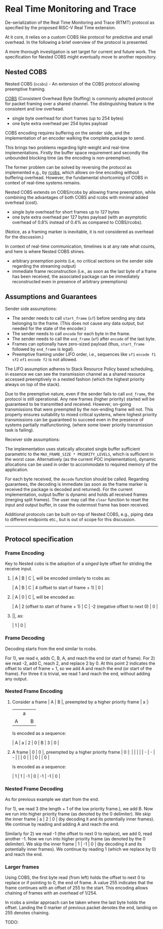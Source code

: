 # Real Time Monitoring and Trace

De-serialization of the Real Time Monitoring and Trace (RTMT) protocol as specified by the proposed RISC-V Real Time extension.

At it core, it relies on a custom COBS like protocol for predictive and small overhead. In the following a brief overview of the protocol is presented.

A more thorough investigation is set target for current and future work. The specification for Nested COBS might eventually move to another repository.

## Nested COBS

Nested COBS (`ncobs`) - An extension of the COBS protocol allowing preemptive framing.

[COBS](http://www.stuartcheshire.org/papers/COBSforToN.pdf) (Consistent Overhead Byte Stuffing) is commonly adopted protocol for packet framing over a shared channel. The distinguishing feature is the consistent and low overhead.

- single byte overhead for short frames (up to 254 bytes)
- one byte extra overhead per 254 bytes payload

COBS encoding requires buffering on the sender side, and the implementation of an encoder walking the complete package to send.

This brings two problems regarding light-weight and real-time implementations. Firstly the buffer space requirement and secondly the unbounded blocking time (as the encoding is non-preemptive).

The former problem can be solved by reversing the protocol as implemented e.g., by [rcobs](https://github.com/Dirbaio/rcobs), which allows on-line encoding without buffering overhead. However, the fundamental shortcoming of COBS in context of real-time systems remains.

Nested COBS extends on COBS/rcobs by allowing frame preemption, while combining the advantages of both COBS and rcobs with minimal added overhead (cost).

- single byte overhead for short frames up to 127 bytes
- one byte extra overhead per 127 bytes payload (with an asymptotic overhead of 0.8% instead of 0.4% as compared to COBS/rcobs).

(Notice, as a framing marker is inevitable, it is not considered as overhead for the discussion.)

In context of real-time communication, timelines is at any rate what counts, and here is where Nested COBS shines.

- arbitrary preemption points (i.e, no critical sections on the sender side regarding the streaming output)
- immediate frame reconstruction (i.e., as soon as the last byte of a frame has been received, the associated package can be immediately reconstructed even in presence of arbitrary preemptions)

## Assumptions and Guarantees

Sender side assumptions:

- The sender needs to call `start_frame` (`sf`) before sending any data belonging to the frame. (This does not cause any data output, but needed for the state of the encoder.)
- The sender needs to call `encode` for each byte in the frame.
- The sender needs to call the `end_frame` (`ef`) after `encode` of the last byte.
- Frames can optionally have zero-sized payload (thus, `start_frame` followed by `end_frame` is legal).
- Preemptive framing under LIFO order, i.e., sequences like `sf1` `encode f1` `sf2` `ef1` `encode f2` is not allowed.  

The LIFO assumption adheres to Stack Resource Policy based scheduling, in essence we can see the transmission channel as a shared resource accessed preemptively in a nested fashion (which the highest priority always on top of the stack).  

Due to the preemptive nature, even if the sender fails to call `end_frame`, the protocol is still operational. Any new frames (higher priority) started will be guaranteed to be transmitted and received. However, on-going transmissions that were preempted by the non-ending frame will not. This property ensures suitability to mixed critical systems, where highest priority transmissions can be guaranteed to succeed even in the presence of systems partially malfunctioning, (where some lower priority transmission task is failing).

Receiver side assumptions:

The implementation uses statically allocated single buffer sufficient parametric to the `MAX_FRAME_SIZE * PRIORITY_LEVELS`, which is sufficient in the worst case. Alternatively (as the current POC implementation), dynamic allocations can be used in order to accommodate to required memory of the application.

For each byte received, the `decode` function should be called. Regarding guarantees, the decoding is immediate (as soon as the frame marker is received the package is decoded and returned). For the current implementation, output buffer is dynamic and holds all received frames (merging split frames). The user may call the `clear` function to reset the input and output buffer, in case the outermost frame has been received.

Additional protocols can be built on-top of Nested COBS, e.g., piping data to different endpoints etc., but is out of scope for this discussion.

---

## Protocol specification

### Frame Encoding

Key to Nested cobs is the adoption of a *singed* byte offset for striding the receive input.

1) | A | B | C |, will be encoded similarly to rcobs as:

   | A | B | C | 4 (offset to start of frame + 1) | 0 |

2) | A | 0 | C |,  will be encoded as:

   | A | 2 (offset to start of frame + 1) | C | -2 (negative offset to next 0) | 0 |

3) ||, as:

   | 1 | 0 |

### Frame Decoding

Decoding starts from the end similar to rcobs.

For 1), we read `4`, adds C, B, A, and reach the end (or start of frame). For 2) we read -2, add C, reach 2, and replace 2 by 0. At this point 2 indicates the offset to start of frame + 1, so we add A and reach the end (or start of the frame). For three it is trivial, we read 1 and reach the end, without adding any output.

### Nested Frame Encoding

1) Consider a frame | A | B |, preempted by a higher priority frame | a |:

   |    |   |   |
   | -  | - | - |
   |    | a |   |
   |  A |   | B |

   Is encoded as a sequence:

   | A | a | 2 | 0 | B | 3 | 0 |

2) A frame | 0 | 0 |, preempted by a higher priority frame | 0 |:
   |    |   |   |
   | -  | - | - |
   |    | 0 |   |
   |  0 |   | 0 |

   Is encoded as a sequence:

   | 1 | 1 | -1 | 0 | -1 | -1 | 0 |

### Nested Frame Decoding

As for previous example we start from the end.

For 1), we read 3 (the length + 1 of the low priority frame.), we add B. Now we run into higher priority frame (as denoted by the 0 delimiter). We skip the inner frame | a | 2 | 0 | (by decoding it and its potentially inner frames). We continue by reading and adding A and reach the end.

Similarly for 2) we read -1 (the offset to next 0 to replace), we add 0, read another -1. Now we run into higher priority frame (as denoted by the 0 delimiter). We skip the inner frame | 1 | -1 | 0 | (by decoding it and its potentially inner frames). We continue by reading 1 (which we replace by 0) and reach the end.

### Larger frames

Using COBS, the first byte read (from left) holds the offset to next 0 to replace or if pointing to 0, the end of frame. A value 255 indicates that the frame continues with an offset of 255 to the start. This encoding allows chaining of frames with an overhead of 1/254.

In rcobs a similar approach can be taken where the last byte holds the offset. Landing the 0 marker of previous packet denotes the end, landing on 255 denotes chaining.

TODO:
